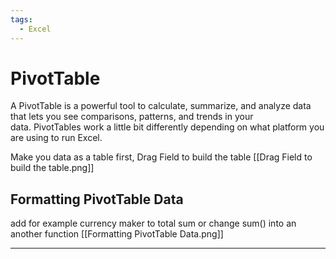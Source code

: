 ```yaml
---
tags:
  - Excel
---
```


# PivotTable

A PivotTable is a powerful tool to calculate, summarize, and analyze data that lets you see comparisons, patterns, and trends in your data. PivotTables work a little bit differently depending on what platform you are using to run Excel.

Make you data as a table first, Drag Field to build the table
[[Drag Field to build the table.png]]



## Formatting PivotTable Data

add for example currency maker to total sum or change sum() into an another function
[[Formatting PivotTable Data.png]]

---

